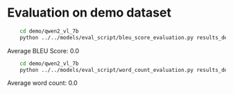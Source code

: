 # Evaluation on demo dataset


```bash
    cd demo/qwen2_vl_7b
    python ../../models/eval_script/bleu_score_evaluation.py results_demo.json
```

Average BLEU Score: 0.0


```bash
    cd demo/qwen2_vl_7b
    python ../../models/eval_script/word_count_evaluation.py results_demo.json
```

Average word count: 0.0
